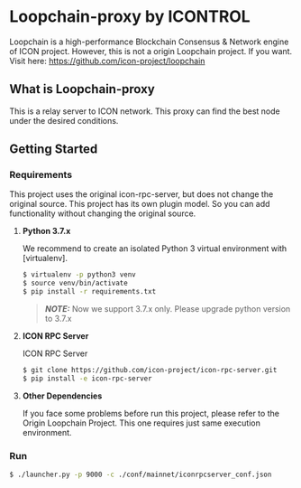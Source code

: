 # Loopchain-proxy by ICONTROL

 Loopchain is a high-performance Blockchain Consensus & Network engine of ICON project.
However, this is not a origin Loopchain project. If you want. Visit here: https://github.com/icon-project/loopchain

## What is Loopchain-proxy
 This is a relay server to ICON network.
 This proxy can find the best node under the desired conditions.

## Getting Started

### Requirements

 This project uses the original icon-rpc-server, but does not change the original source. 
 This project has its own plugin model. So you can add functionality without changing the original source.

1. **Python 3.7.x**

    We recommend to create an isolated Python 3 virtual environment with [virtualenv].

    ```bash
    $ virtualenv -p python3 venv
    $ source venv/bin/activate
    $ pip install -r requirements.txt
    ```

    > **_NOTE:_** Now we support 3.7.x only. Please upgrade python version to 3.7.x

1. **ICON RPC Server**

    ICON RPC Server
    ```bash
    $ git clone https://github.com/icon-project/icon-rpc-server.git
    $ pip install -e icon-rpc-server
    ```

1. **Other Dependencies**

    If you face some problems before run this project, please refer to the Origin Loopchain Project. 
    This one requires just same execution environment.


### Run

```bash
$ ./launcher.py -p 9000 -c ./conf/mainnet/iconrpcserver_conf.json
```
